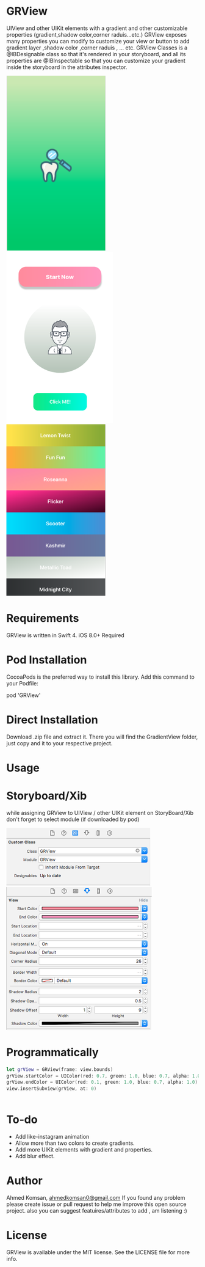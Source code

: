# GRView
UIView and other UIKit elements with a gradient and other customizable properties (gradient,shadow color,corner raduis...etc.)
GRView exposes many properties you can modify to customize your view or button to add gradient layer ,shadow color ,corner raduis , ... etc. GRView Classes is a @IBDesignable class so that it's rendered in your storyboard, and all its properties are @IBInspectable so that you can customize your gradient inside the storyboard in the attributes inspector.

<img src="Assets/splash_Screen.png" width = 260> <img src="Assets/grview_sample1.png" width = 280> <img src="Assets/grview_sample2.png" width = 260>

# Requirements

GRView is written in Swift 4. iOS 8.0+ Required

# Pod Installation

CocoaPods is the preferred way to install this library. Add this command to your Podfile:

pod 'GRView'

# Direct Installation

Download .zip file and extract it. There you will find the GradientView folder, just copy and it to your respective project.

# Usage

# Storyboard/Xib

while assigning GRView to UIView / other UIKit element on StoryBoard/Xib don't forget to select module
(if downloaded by pod)

<img src="Assets/usage_sample1.png"> <img src="Assets/usage_sample2.png">

# Programmatically

```swift
let grView = GRView(frame: view.bounds)
grView.startColor = UIColor(red: 0.7, green: 1.0, blue: 0.7, alpha: 1.0)
grView.endColor = UIColor(red: 0.1, green: 1.0, blue: 0.7, alpha: 1.0)
view.insertSubview(grView, at: 0)
        
```     
# To-do

 - Add like-instagram animation 
 - Allow more than two colors to create gradients.
 - Add more UIKit elements with gradient and properties.
 - Add blur effect.


# Author

Ahmed Komsan, ahmedkomsan0@gmail.com
If you found any problem please create issue or pull request to help me improve this open source project.
also you can suggest featuires/attributes to add , am listening :)


# License

GRView is available under the MIT license. See the LICENSE file for more info.

